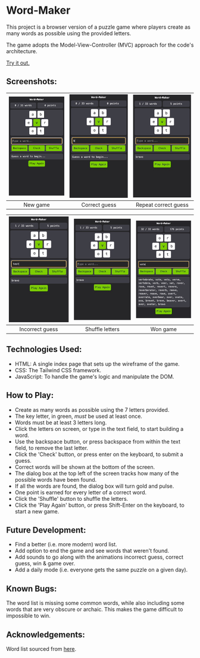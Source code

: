 # Word-Maker
This project is a browser version of a puzzle game where players create as many words as possible using the provided letters.

The game adopts the Model-View-Controller (MVC) approach for the code's architecture.

[Try it out.](https://grglls.github.io/word-maker/)

## Screenshots:
| ![New game](assets/screenshots/1_start.png) | ![Correct guess](assets/screenshots/2_correct.gif) | ![Repeat correct guess](assets/screenshots/3_repeat.gif) |
|:---:|:---:|:---:|
| New game | Correct guess | Repeat correct guess |

| ![Incorrect guess](assets/screenshots/4_incorrect.gif) | ![Shuffle letters](assets/screenshots/5_shuffle.gif) | ![Won game](assets/screenshots/6_win.gif) |
|:---:|:---:|:---:|
| Incorrect guess | Shuffle letters | Won game |

## Technologies Used:
* HTML: A single index page that sets up the wireframe of the game.
* CSS: The Tailwind CSS framework.
* JavaScript: To handle the game's logic and manipulate the DOM.

## How to Play:
* Create as many words as possible using the 7 letters provided.
* The key letter, in green, _must_ be used at least once.
* Words must be at least 3 letters long.
* Click the letters on screen, or type in the text field, to start building a word.
* Use the backspace button, or press backspace from within the text field, to remove the last letter.
* Click the 'Check' button, or press enter on the keyboard, to submit a guess.
* Correct words will be shown at the bottom of the screen.
* The dialog box at the top left of the screen tracks how many of the possible words have been found.
* If all the words are found, the dialog box will turn gold and pulse.
* One point is earned for every letter of a correct word.
* Click the 'Shuffle' button to shuffle the letters.
* Click the 'Play Again' button, or press Shift-Enter on the keyboard, to start a new game.

## Future Development:
* Find a better (i.e. more modern) word list.
* Add option to end the game and see words that weren't found.
* Add sounds to go along with the animations incorrect guess, correct guess, win & game over.
* Add a daily mode (i.e. everyone gets the same puzzle on a given day).

## Known Bugs:
The word list is missing some common words, while also including some words that are very obscure or archaic. This makes the game difficult to impossible to win.

## Acknowledgements:
Word list sourced from [here](https://gist.github.com/BideoWego/60fbd40d5d1f0f1beca11ba95221dd38#file-dictionary-json).